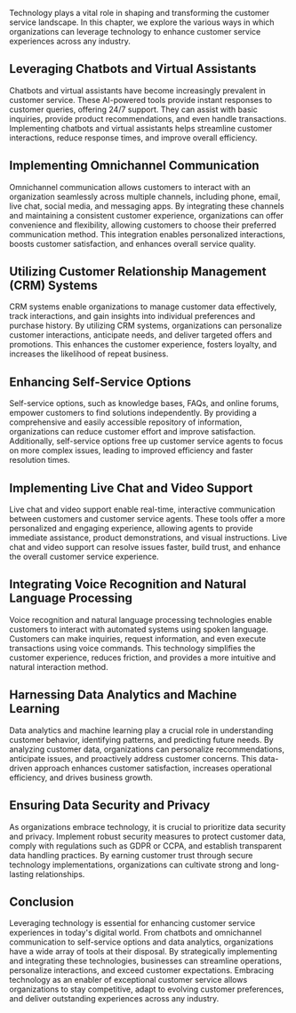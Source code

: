 
Technology plays a vital role in shaping and transforming the customer service landscape. In this chapter, we explore the various ways in which organizations can leverage technology to enhance customer service experiences across any industry.

Leveraging Chatbots and Virtual Assistants
------------------------------------------

Chatbots and virtual assistants have become increasingly prevalent in customer service. These AI-powered tools provide instant responses to customer queries, offering 24/7 support. They can assist with basic inquiries, provide product recommendations, and even handle transactions. Implementing chatbots and virtual assistants helps streamline customer interactions, reduce response times, and improve overall efficiency.

Implementing Omnichannel Communication
--------------------------------------

Omnichannel communication allows customers to interact with an organization seamlessly across multiple channels, including phone, email, live chat, social media, and messaging apps. By integrating these channels and maintaining a consistent customer experience, organizations can offer convenience and flexibility, allowing customers to choose their preferred communication method. This integration enables personalized interactions, boosts customer satisfaction, and enhances overall service quality.

Utilizing Customer Relationship Management (CRM) Systems
--------------------------------------------------------

CRM systems enable organizations to manage customer data effectively, track interactions, and gain insights into individual preferences and purchase history. By utilizing CRM systems, organizations can personalize customer interactions, anticipate needs, and deliver targeted offers and promotions. This enhances the customer experience, fosters loyalty, and increases the likelihood of repeat business.

Enhancing Self-Service Options
------------------------------

Self-service options, such as knowledge bases, FAQs, and online forums, empower customers to find solutions independently. By providing a comprehensive and easily accessible repository of information, organizations can reduce customer effort and improve satisfaction. Additionally, self-service options free up customer service agents to focus on more complex issues, leading to improved efficiency and faster resolution times.

Implementing Live Chat and Video Support
----------------------------------------

Live chat and video support enable real-time, interactive communication between customers and customer service agents. These tools offer a more personalized and engaging experience, allowing agents to provide immediate assistance, product demonstrations, and visual instructions. Live chat and video support can resolve issues faster, build trust, and enhance the overall customer service experience.

Integrating Voice Recognition and Natural Language Processing
-------------------------------------------------------------

Voice recognition and natural language processing technologies enable customers to interact with automated systems using spoken language. Customers can make inquiries, request information, and even execute transactions using voice commands. This technology simplifies the customer experience, reduces friction, and provides a more intuitive and natural interaction method.

Harnessing Data Analytics and Machine Learning
----------------------------------------------

Data analytics and machine learning play a crucial role in understanding customer behavior, identifying patterns, and predicting future needs. By analyzing customer data, organizations can personalize recommendations, anticipate issues, and proactively address customer concerns. This data-driven approach enhances customer satisfaction, increases operational efficiency, and drives business growth.

Ensuring Data Security and Privacy
----------------------------------

As organizations embrace technology, it is crucial to prioritize data security and privacy. Implement robust security measures to protect customer data, comply with regulations such as GDPR or CCPA, and establish transparent data handling practices. By earning customer trust through secure technology implementations, organizations can cultivate strong and long-lasting relationships.

Conclusion
----------

Leveraging technology is essential for enhancing customer service experiences in today's digital world. From chatbots and omnichannel communication to self-service options and data analytics, organizations have a wide array of tools at their disposal. By strategically implementing and integrating these technologies, businesses can streamline operations, personalize interactions, and exceed customer expectations. Embracing technology as an enabler of exceptional customer service allows organizations to stay competitive, adapt to evolving customer preferences, and deliver outstanding experiences across any industry.
